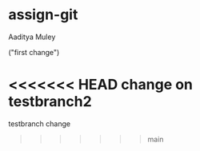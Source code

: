 # assign-git
Aaditya Muley

("first change")

<<<<<<< HEAD
change on testbranch2
=======
testbranch change
>>>>>>> main
